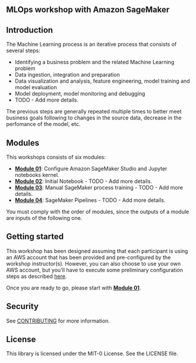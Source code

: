 ## MLOps workshop with Amazon SageMaker


## Introduction

The Machine Learning process is an iterative process that consists of several steps:

- Identifying a business problem and the related Machine Learning problem
- Data ingestion, integration and preparation
- Data visualization and analysis, feature engineering, model training and model evaluation
- Model deployment, model monitoring and debugging
- TODO - Add more details.

The previous steps are generally repeated multiple times to better meet business goals following to changes in the source data, decrease in the perfomance of the model, etc.

## Modules

This workshops consists of six modules:

- [**Module 01**](labs/01_configure_sagemaker_studio/): Configure Amazon SageMaker Studio and Jupyter notebooks kernel.
- [**Module 02**](labs/02_initial_notebook/): Initial Notebook - TODO - Add more details.
- [**Module 03**](labs/03_manual_sagemaker_process_train/): Manual SageMaker process training - TODO - Add more details.
- [**Module 04**](labs/04_workflow_sm_pipelines/): SageMaker Pipelines - TODO - Add more details.


You must comply with the order of modules, since the outputs of a module are inputs of the following one.

## Getting started

This workshop has been designed assuming that each participant is using an AWS account that has been provided and pre-configured by the workshop instructor(s). However, you can also choose to use your own AWS account, but you'll have to execute some preliminary configuration steps as described <a href="setup/">here</a>.

Once you are ready to go, please start with [**Module 01**](labs/01_configure_sagemaker_studio/).

## Security

See [CONTRIBUTING](CONTRIBUTING.md#security-issue-notifications) for more information.

## License

This library is licensed under the MIT-0 License. See the LICENSE file.

